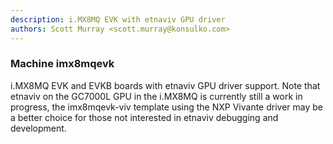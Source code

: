```yaml
---
description: i.MX8MQ EVK with etnaviv GPU driver
authors: Scott Murray <scott.murray@konsulko.com>
---
```


### Machine imx8mqevk

i.MX8MQ EVK and EVKB boards with etnaviv GPU driver support.
Note that etnaviv on the GC7000L GPU in the i.MX8MQ is currently still
a work in progress, the imx8mqevk-viv template using the NXP Vivante
driver may be a better choice for those not interested in etnaviv
debugging and development.

